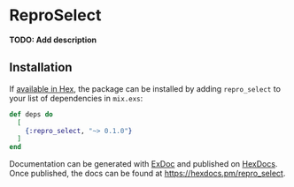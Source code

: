 # ReproSelect

**TODO: Add description**

## Installation

If [available in Hex](https://hex.pm/docs/publish), the package can be installed
by adding `repro_select` to your list of dependencies in `mix.exs`:

```elixir
def deps do
  [
    {:repro_select, "~> 0.1.0"}
  ]
end
```

Documentation can be generated with [ExDoc](https://github.com/elixir-lang/ex_doc)
and published on [HexDocs](https://hexdocs.pm). Once published, the docs can
be found at <https://hexdocs.pm/repro_select>.

